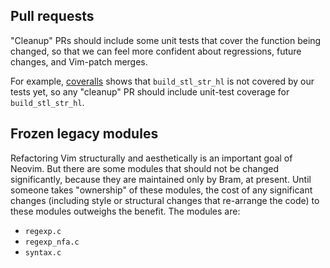 ## Pull requests

"Cleanup" PRs should include some unit tests that cover the function being changed, so that we can feel more confident about regressions, future changes, and Vim-patch merges.

For example, [coveralls](https://coveralls.io/builds/3555525/source?filename=src%2Fnvim%2Fbuffer.c) shows that `build_stl_str_hl` is not covered by our tests yet, so any "cleanup" PR should include unit-test coverage for `build_stl_str_hl`.

## Frozen legacy modules

Refactoring Vim structurally and aesthetically is an important goal of Neovim. But there are some modules that should not be changed significantly, because they are maintained only by Bram, at present. Until someone takes "ownership" of these modules, the cost of any significant changes (including style or structural changes that re-arrange the code) to these modules outweighs the benefit. The modules are:

- `regexp.c`
- `regexp_nfa.c`
- `syntax.c`
